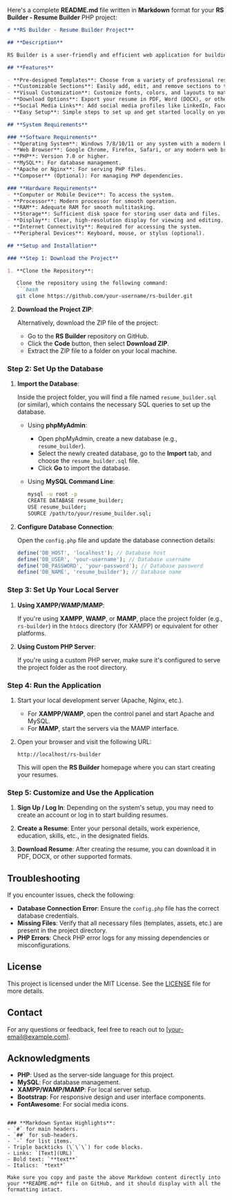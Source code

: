 Here's a complete **README.md** file written in **Markdown** format for your **RS Builder - Resume Builder** PHP project:

```markdown
# **RS Builder - Resume Builder Project**

## **Description**

RS Builder is a user-friendly and efficient web application for building professional resumes. With pre-designed templates and easy customization options, users can quickly create polished resumes to showcase their qualifications and experience. The system also allows exporting resumes in formats like PDF and Word, making it a convenient tool for job seekers.

## **Features**

- **Pre-designed Templates**: Choose from a variety of professional resume templates.
- **Customizable Sections**: Easily add, edit, and remove sections to tailor your resume.
- **Visual Customization**: Customize fonts, colors, and layouts to match your personal style.
- **Download Options**: Export your resume in PDF, Word (DOCX), or other formats.
- **Social Media Links**: Add social media profiles like LinkedIn, Facebook, etc.
- **Easy Setup**: Simple steps to set up and get started locally on your machine.

## **System Requirements**

### **Software Requirements**
- **Operating System**: Windows 7/8/10/11 or any system with a modern browser.
- **Web Browser**: Google Chrome, Firefox, Safari, or any modern web browser.
- **PHP**: Version 7.0 or higher.
- **MySQL**: For database management.
- **Apache or Nginx**: For serving PHP files.
- **Composer** (Optional): For managing PHP dependencies.

### **Hardware Requirements**
- **Computer or Mobile Device**: To access the system.
- **Processor**: Modern processor for smooth operation.
- **RAM**: Adequate RAM for smooth multitasking.
- **Storage**: Sufficient disk space for storing user data and files.
- **Display**: Clear, high-resolution display for viewing and editing.
- **Internet Connectivity**: Required for accessing the system.
- **Peripheral Devices**: Keyboard, mouse, or stylus (optional).

## **Setup and Installation**

### **Step 1: Download the Project**

1. **Clone the Repository**:

   Clone the repository using the following command:
   ```bash
   git clone https://github.com/your-username/rs-builder.git
   ```

2. **Download the Project ZIP**:

   Alternatively, download the ZIP file of the project:
   - Go to the **RS Builder** repository on GitHub.
   - Click the **Code** button, then select **Download ZIP**.
   - Extract the ZIP file to a folder on your local machine.

### **Step 2: Set Up the Database**

1. **Import the Database**:

   Inside the project folder, you will find a file named `resume_builder.sql` (or similar), which contains the necessary SQL queries to set up the database.

   - Using **phpMyAdmin**:
     - Open phpMyAdmin, create a new database (e.g., `resume_builder`).
     - Select the newly created database, go to the **Import** tab, and choose the `resume_builder.sql` file.
     - Click **Go** to import the database.

   - Using **MySQL Command Line**:
     ```bash
     mysql -u root -p
     CREATE DATABASE resume_builder;
     USE resume_builder;
     SOURCE /path/to/your/resume_builder.sql;
     ```

2. **Configure Database Connection**:

   Open the `config.php` file and update the database connection details:
   ```php
   define('DB_HOST', 'localhost'); // Database host
   define('DB_USER', 'your-username'); // Database username
   define('DB_PASSWORD', 'your-password'); // Database password
   define('DB_NAME', 'resume_builder'); // Database name
   ```

### **Step 3: Set Up Your Local Server**

1. **Using XAMPP/WAMP/MAMP**:

   If you're using **XAMPP**, **WAMP**, or **MAMP**, place the project folder (e.g., `rs-builder`) in the `htdocs` directory (for XAMPP) or equivalent for other platforms.

2. **Using Custom PHP Server**:

   If you're using a custom PHP server, make sure it's configured to serve the project folder as the root directory.

### **Step 4: Run the Application**

1. Start your local development server (Apache, Nginx, etc.).
   - For **XAMPP/WAMP**, open the control panel and start Apache and MySQL.
   - For **MAMP**, start the servers via the MAMP interface.

2. Open your browser and visit the following URL:
   ```
   http://localhost/rs-builder
   ```

   This will open the **RS Builder** homepage where you can start creating your resumes.

### **Step 5: Customize and Use the Application**

1. **Sign Up / Log In**: Depending on the system's setup, you may need to create an account or log in to start building resumes.
   
2. **Create a Resume**: Enter your personal details, work experience, education, skills, etc., in the designated fields.

3. **Download Resume**: After creating the resume, you can download it in PDF, DOCX, or other supported formats.

## **Troubleshooting**

If you encounter issues, check the following:

- **Database Connection Error**: Ensure the `config.php` file has the correct database credentials.
- **Missing Files**: Verify that all necessary files (templates, assets, etc.) are present in the project directory.
- **PHP Errors**: Check PHP error logs for any missing dependencies or misconfigurations.

## **License**

This project is licensed under the MIT License. See the [LICENSE](LICENSE) file for more details.

## **Contact**

For any questions or feedback, feel free to reach out to [your-email@example.com].

## **Acknowledgments**

- **PHP**: Used as the server-side language for this project.
- **MySQL**: For database management.
- **XAMPP/WAMP/MAMP**: For local server setup.
- **Bootstrap**: For responsive design and user interface components.
- **FontAwesome**: For social media icons.
```

### **Markdown Syntax Highlights**:
- `#` for main headers.
- `##` for sub-headers.
- `-` for list items.
- Triple backticks (\`\`\`) for code blocks.
- Links: `[Text](URL)`
- Bold text: `**text**`
- Italics: `*text*`

Make sure you copy and paste the above Markdown content directly into your **README.md** file on GitHub, and it should display with all the formatting intact.
